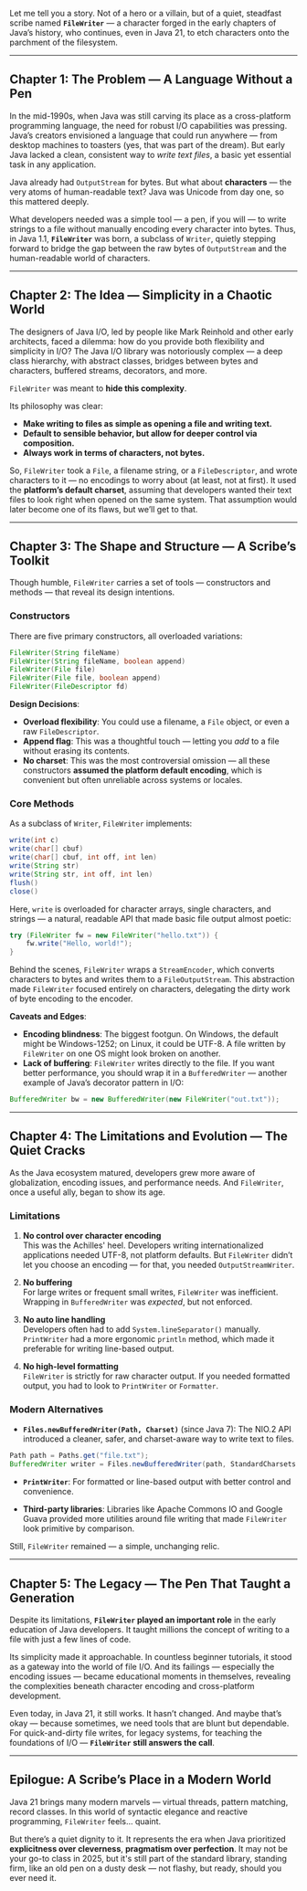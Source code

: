 Let me tell you a story. Not of a hero or a villain, but of a quiet, steadfast scribe named **`FileWriter`** — a character forged in the early chapters of Java’s history, who continues, even in Java 21, to etch characters onto the parchment of the filesystem.

---

## **Chapter 1: The Problem — A Language Without a Pen**

In the mid-1990s, when Java was still carving its place as a cross-platform programming language, the need for robust I/O capabilities was pressing. Java’s creators envisioned a language that could run anywhere — from desktop machines to toasters (yes, that was part of the dream). But early Java lacked a clean, consistent way to *write text files*, a basic yet essential task in any application.

Java already had `OutputStream` for bytes. But what about **characters** — the very atoms of human-readable text? Java was Unicode from day one, so this mattered deeply.

What developers needed was a simple tool — a pen, if you will — to write strings to a file without manually encoding every character into bytes. Thus, in Java 1.1, **`FileWriter`** was born, a subclass of `Writer`, quietly stepping forward to bridge the gap between the raw bytes of `OutputStream` and the human-readable world of characters.

---

## **Chapter 2: The Idea — Simplicity in a Chaotic World**

The designers of Java I/O, led by people like Mark Reinhold and other early architects, faced a dilemma: how do you provide both flexibility and simplicity in I/O? The Java I/O library was notoriously complex — a deep class hierarchy, with abstract classes, bridges between bytes and characters, buffered streams, decorators, and more.

`FileWriter` was meant to **hide this complexity**.

Its philosophy was clear:
- **Make writing to files as simple as opening a file and writing text.**
- **Default to sensible behavior, but allow for deeper control via composition.**
- **Always work in terms of characters, not bytes.**

So, `FileWriter` took a `File`, a filename string, or a `FileDescriptor`, and wrote characters to it — no encodings to worry about (at least, not at first). It used the **platform’s default charset**, assuming that developers wanted their text files to look right when opened on the same system. That assumption would later become one of its flaws, but we’ll get to that.

---

## **Chapter 3: The Shape and Structure — A Scribe’s Toolkit**

Though humble, `FileWriter` carries a set of tools — constructors and methods — that reveal its design intentions.

### **Constructors**
There are five primary constructors, all overloaded variations:

```java
FileWriter(String fileName)
FileWriter(String fileName, boolean append)
FileWriter(File file)
FileWriter(File file, boolean append)
FileWriter(FileDescriptor fd)
```

**Design Decisions**:
- **Overload flexibility**: You could use a filename, a `File` object, or even a raw `FileDescriptor`.
- **Append flag**: This was a thoughtful touch — letting you *add* to a file without erasing its contents.
- **No charset**: This was the most controversial omission — all these constructors **assumed the platform default encoding**, which is convenient but often unreliable across systems or locales.

### **Core Methods**
As a subclass of `Writer`, `FileWriter` implements:

```java
write(int c)
write(char[] cbuf)
write(char[] cbuf, int off, int len)
write(String str)
write(String str, int off, int len)
flush()
close()
```

Here, `write` is overloaded for character arrays, single characters, and strings — a natural, readable API that made basic file output almost poetic:

```java
try (FileWriter fw = new FileWriter("hello.txt")) {
    fw.write("Hello, world!");
}
```

Behind the scenes, `FileWriter` wraps a `StreamEncoder`, which converts characters to bytes and writes them to a `FileOutputStream`. This abstraction made `FileWriter` focused entirely on characters, delegating the dirty work of byte encoding to the encoder.

**Caveats and Edges**:
- **Encoding blindness**: The biggest footgun. On Windows, the default might be Windows-1252; on Linux, it could be UTF-8. A file written by `FileWriter` on one OS might look broken on another.
- **Lack of buffering**: `FileWriter` writes directly to the file. If you want better performance, you should wrap it in a `BufferedWriter` — another example of Java’s decorator pattern in I/O:

```java
BufferedWriter bw = new BufferedWriter(new FileWriter("out.txt"));
```

---

## **Chapter 4: The Limitations and Evolution — The Quiet Cracks**

As the Java ecosystem matured, developers grew more aware of globalization, encoding issues, and performance needs. And `FileWriter`, once a useful ally, began to show its age.

### **Limitations**
1. **No control over character encoding**  
   This was the Achilles' heel. Developers writing internationalized applications needed UTF-8, not platform defaults. But `FileWriter` didn’t let you choose an encoding — for that, you needed `OutputStreamWriter`.

2. **No buffering**  
   For large writes or frequent small writes, `FileWriter` was inefficient. Wrapping in `BufferedWriter` was *expected*, but not enforced.

3. **No auto line handling**  
   Developers often had to add `System.lineSeparator()` manually. `PrintWriter` had a more ergonomic `println` method, which made it preferable for writing line-based output.

4. **No high-level formatting**  
   `FileWriter` is strictly for raw character output. If you needed formatted output, you had to look to `PrintWriter` or `Formatter`.

### **Modern Alternatives**
- **`Files.newBufferedWriter(Path, Charset)`** (since Java 7): The NIO.2 API introduced a cleaner, safer, and charset-aware way to write text to files.

```java
Path path = Paths.get("file.txt");
BufferedWriter writer = Files.newBufferedWriter(path, StandardCharsets.UTF_8);
```

- **`PrintWriter`**: For formatted or line-based output with better control and convenience.

- **Third-party libraries**: Libraries like Apache Commons IO and Google Guava provided more utilities around file writing that made `FileWriter` look primitive by comparison.

Still, `FileWriter` remained — a simple, unchanging relic.

---

## **Chapter 5: The Legacy — The Pen That Taught a Generation**

Despite its limitations, **`FileWriter` played an important role** in the early education of Java developers. It taught millions the concept of writing to a file with just a few lines of code.

Its simplicity made it approachable. In countless beginner tutorials, it stood as a gateway into the world of file I/O. And its failings — especially the encoding issues — became educational moments in themselves, revealing the complexities beneath character encoding and cross-platform development.

Even today, in Java 21, it still works. It hasn’t changed. And maybe that’s okay — because sometimes, we need tools that are blunt but dependable. For quick-and-dirty file writes, for legacy systems, for teaching the foundations of I/O — **`FileWriter` still answers the call**.

---

## **Epilogue: A Scribe’s Place in a Modern World**

Java 21 brings many modern marvels — virtual threads, pattern matching, record classes. In this world of syntactic elegance and reactive programming, `FileWriter` feels... quaint.

But there’s a quiet dignity to it. It represents the era when Java prioritized **explicitness over cleverness**, **pragmatism over perfection**. It may not be your go-to class in 2025, but it's still part of the standard library, standing firm, like an old pen on a dusty desk — not flashy, but ready, should you ever need it.

